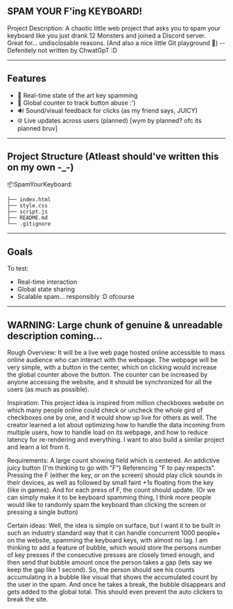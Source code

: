 SPAM YOUR F'ing KEYBOARD!
-------------------------

Project Description: A chaotic little web project that asks you to spam your keyboard like you just drank 12 Monsters and joined a Discord server.  
Great for... undisclosable reasons. (And also a nice little Git playground 💅) -- Defenitely not written by ChwatGpT :D

---

## Features

- 🔘 Real-time state of the art key spamming
- 🔄 Global counter to track button abuse :')
- 🔊 Sound/visual feedback for clicks (as my friend says, JUICY)
- 🌐 Live updates across users (planned) [wym by planned? ofc its planned bruv]

---

## Project Structure (Atleast should've written this on my own -_-)

 📦SpamYourKeyboard:

	├── index.html
	├── style.css
	├── script.js
	├── README.md
	└── .gitignore
---

## Goals

To test:
- Real-time interaction
- Global state sharing
- Scalable spam... responsibly :D ofcourse

---

## WARNING: Large chunk of genuine & unreadable description coming...

Rough Overview: It will be a live web page hosted online accessible to mass online audience who can interact with the webpage. The webpage will be very simple, with a button in the center, which on clicking would increase the global counter above the button. The counter can be increased by anyone accessing the website, and it should be synchronized for all the users (as much as possible). 

Inspiration: This project idea is inspired from million checkboxes website on which many people online could check or uncheck the whole gird of checkboxes one by one, and it would show up live for others as well. The creator learned a lot about optimizing how to handle the data incoming from multiple users, how to handle load on its webpage, and how to reduce latency for re-rendering and everything. I want to also build a similar project and learn a lot from it.

Requirements: A large count showing field which is centered. An addictive juicy button (I'm thinking to go with "F") Referencing "F to pay respects". Pressing the F (either the key, or on the screen) should play click sounds in their devices, as well as followed by small faint +1s floating from the key  (like in games). And for each press of F, the count should update. (Or we can simply make it to be keyboard spamming thing, I think more people would like to randomly spam the keyboard than clicking the screen or pressing a single button)

Certain ideas: Well, the idea is simple on surface, but I want it to be built in such an industry standard way that it can handle concurrent 1000 people+ on the website, spamming the keyboard keys, with almost no lag. I am thinking to add a feature of bubble, which would store the persons number of key presses if the consecutive presses are closely timed enough, and then send that bubble amount once the person takes a gap (lets say we keep the gap like 1 second). So, the person should see his counts accumulating in a bubble like visual that shows the accumulated count by the user in the spam. And once he takes a break, the bubble disappears and gets added to the global total. This should even prevent the auto clickers to break the site.


